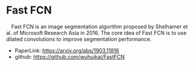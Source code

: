 # Fast FCN
&ensp;&ensp;Fast FCN is an image segmentation algorithm proposed by Shelhamer et al. of Microsoft Research Asia in 2016. The core idea of Fast FCN is to use dilated convolutions to improve segmentation performance.

- PaperLink: https://arxiv.org/abs/1903.11816
- github: https://github.com/wuhuikai/FastFCN